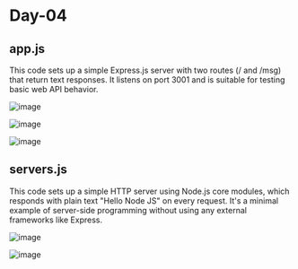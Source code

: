 # Day-04

## app.js ##

This code sets up a simple Express.js server with two routes (/ and /msg) that return text responses. It listens on port 3001 and is suitable for testing basic web API behavior.

![image](https://github.com/user-attachments/assets/17daf205-a74d-496d-a30e-1ef90f968242)

![image](https://github.com/user-attachments/assets/c3ca537e-5420-4214-8a85-fa58f9ab6061)

![image](https://github.com/user-attachments/assets/4d666e53-a69d-45ca-b12c-421d2a69cb4d)

## servers.js ##

This code sets up a simple HTTP server using Node.js core modules, which responds with plain text "Hello Node JS" on every request. It's a minimal example of server-side programming without using any external frameworks like Express.

![image](https://github.com/user-attachments/assets/bd7616a6-fe07-4336-b5ad-2a90be5e27c5)

![image](https://github.com/user-attachments/assets/0b4a27eb-5674-4ed1-8aa8-4d0122b81a19)
